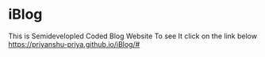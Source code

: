 # iBlog 
This is Semidevelopled Coded Blog Website
To see It click on the link below
https://priyanshu-priya.github.io/iBlog/#
